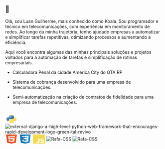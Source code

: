 ## 🐨

Olá, sou Luan Guilherme, mais conhecido como Koala. Sou programador e técnico em telecomunicações, com experiência em monitoramento de redes. Ao longo da minha trajetória, tenho ajudado empresas a automatizar e simplificar tarefas repetitivas, otimizando processos e aumentando a eficiência.

Aqui você encontra algumas das minhas principais soluções e projetos voltados para a automação de tarefas e simplificação de rotinas empresariais.

- Calculadora Penal da cidade America City do GTA RP

- Sistema de cobrança desenvolvido para uma empresa de telecomunicações.
  

- Semi-automatização na criação de contratos de fidelidade para uma empresa de telecomunicações.




<div style="display: inline_block"><br>
  <img align="center" alt="Rafa-Python" height="30" width="40" src="https://raw.githubusercontent.com/devicons/devicon/master/icons/python/python-original.svg">
  <img width="36" height="36" src="https://img.icons8.com/external-tal-revivo-green-tal-revivo/36/external-django-a-high-level-python-web-framework-that-encourages-rapid-development-logo-green-tal-revivo.png" alt="external-django-a-high-level-python-web-framework-that-encourages-rapid-development-logo-green-tal-revivo"/>
  <img align="center" alt="Rafa-HTML" height="30" width="40" src="https://raw.githubusercontent.com/devicons/devicon/master/icons/html5/html5-original.svg">
  <img align="center" alt="Rafa-CSS" height="30" width="40" src="https://raw.githubusercontent.com/devicons/devicon/master/icons/css3/css3-original.svg">
  <img align="center" alt="Rafa-CSS" height="30" width="40" src="https://raw.githubusercontent.com/devicons/devicon/master/icons/javascript/javascript-plain.svg">
  <img align="center" alt="Rafa-CSS" height="30" width="40" src="https://cdn.worldvectorlogo.com/logos/zabbix-1.svg">
  <img align="center" alt="Rafa-CSS" height="40" width="40" src="https://cdn.jsdelivr.net/gh/devicons/devicon@latest/icons/grafana/grafana-original-wordmark.svg">
  
  
          

</div>
  


<!--
**Luanbww/Luanbww** is a ✨ _special_ ✨ repository because its `README.md` (this file) appears on your GitHub profile.

Here are some ideas to get you started:

- 🔭 I’m currently working on ...
- 🌱 I’m currently learning ...
- 👯 I’m looking to collaborate on ...
- 🤔 I’m looking for help with ...
- 💬 Ask me about ...
- 📫 How to reach me: ...
- 😄 Pronouns: ...
- ⚡ Fun fact: ...
-->
